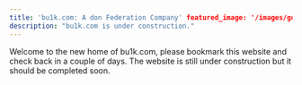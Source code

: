 ```yaml
---
title: 'bu1k.com: A don Federation Company' featured_image: '/images/gohugo-default-sample-hero-image.jpg'
description: "bu1k.com is under construction."
---
```


Welcome to the new home of bu1k.com, please bookmark this website and check back in a couple of days. The website is
still under construction but it should be completed soon.
